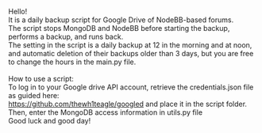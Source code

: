 Hello! <br>
It is a daily backup script for Google Drive of NodeBB-based forums. <br>
The script stops MongoDB and NodeBB before starting the backup, performs a backup, and runs back. <br>
The setting in the script is a daily backup at 12 in the morning and at noon, and automatic deletion of their backups older than 3 days, but you are free to change the hours in the main.py file. <br>
<br>
How to use a script: <br>
To log in to your Google drive API account, retrieve the credentials.json file as guided here: <br>
https://github.com/thewh1teagle/googled and place it in the script folder. <br>
Then, enter the MongoDB access information in utils.py file <br>
Good luck and good day! <br>
<br>
